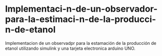 # Implementaci-n-de-un-observador-para-la-estimaci-n-de-la-producci-n-de-etanol
Implementacion de un observadpr para la estamación de la producción de etanol utilizando simulink y una tarjeta electronica arduino UNO.
